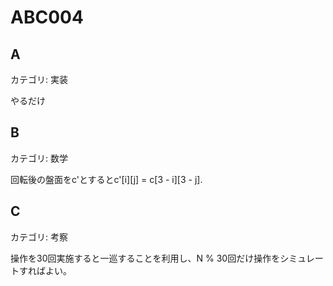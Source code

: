 # ABC004

## A
カテゴリ: 実装

やるだけ

## B
カテゴリ: 数学

回転後の盤面をc'とするとc'[i][j] = c[3 - i][3 - j].

## C
カテゴリ: 考察

操作を30回実施すると一巡することを利用し、N % 30回だけ操作をシミュレートすればよい。
